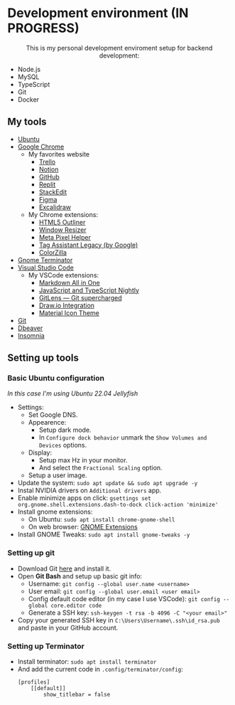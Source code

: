 # Development environment (IN PROGRESS)

<p style="text-align: center">This is my personal development enviroment setup for backend development:</p>
<ul>
	<li>Node.js</li>
	<li>MySQL</li>
	<li>TypeScript</li>
	<li>Git</li>
	<li>Docker</li>
</ul>

## My tools 
- [Ubuntu](https://ubuntu.com/download)
- [Google Chrome](https://www.google.com/chrome/)
	- My favorites website 
		- [Trello](https://trello.com/pt-BR)
		- [Notion](https://www.notion.so/)
		- [GitHub](https://github.com/)
		- [Replit](https://replit.com/)
		- [StackEdit](https://stackedit.io/)
		- [Figma](https://www.figma.com/)
		- [Excalidraw](https://excalidraw.com/)
	- My Chrome extensions: 
		- [HTML5 Outliner](https://chrome.google.com/webstore/detail/html5-outliner/afoibpobokebhgfnknfndkgemglggomo)
		- [Window Resizer](https://chrome.google.com/webstore/detail/window-resizer/kkelicaakdanhinjdeammmilcgefonfh)
		- [Meta Pixel Helper](https://chrome.google.com/webstore/detail/meta-pixel-helper/fdgfkebogiimcoedlicjlajpkdmockpc)
		- [Tag Assistant Legacy (by Google)](https://chrome.google.com/webstore/detail/tag-assistant-legacy-by-g/kejbdjndbnbjgmefkgdddjlbokphdefk?hl=pt-br)
		- [ColorZilla](https://chrome.google.com/webstore/detail/colorzilla/bhlhnicpbhignbdhedgjhgdocnmhomnp?gclid=EAIaIQobChMIxLmy96jt-wIVI0FIAB33mwoDEAAYASAAEgJrqPD_BwE)
- [Gnome Terminator](https://gnome-terminator.org/)
- [Visual Studio Code](https://code.visualstudio.com/)
    - My VSCode extensions: 
        - [Markdown All in One](https://marketplace.visualstudio.com/items?itemName=yzhang.markdown-all-in-one)
        - [JavaScript and TypeScript Nightly](https://marketplace.visualstudio.com/items?itemName=ms-vscode.vscode-typescript-next)
        - [GitLens — Git supercharged](https://marketplace.visualstudio.com/items?itemName=eamodio.gitlens)
        - [Draw.io Integration](https://marketplace.visualstudio.com/items?itemName=hediet.vscode-drawio)
        - [Material Icon Theme](https://marketplace.visualstudio.com/items?itemName=PKief.material-icon-theme)
- [Git](https://git-scm.com/)
- [Dbeaver](https://dbeaver.io/download/)
- [Insomnia](https://insomnia.rest/)

## Setting up tools 
### Basic Ubuntu configuration
<em>In this case I'm using Ubuntu 22.04 Jellyfish</em>
- Settings:
    - Set Google DNS.
	- Appearence:
    	- Setup dark mode.
    	- In `Configure dock behavior` unmark the `Show Volumes and Devices` options.
  	- Display:
      	- Setup max Hz in your monitor.
      	- And select the `Fractional Scaling` option.
  	- Setup a user image.
- Update the system: `sudo apt update && sudo apt upgrade -y`
- Instal NVIDIA drivers on `Additional drivers` app.
- Enable minimize apps on click: `gsettings set org.gnome.shell.extensions.dash-to-dock click-action 'minimize'`
- Install gnome extensions:
    - On Ubuntu: `sudo apt install chrome-gnome-shell`
    - On web browser: [GNOME Extensions](https://extensions.gnome.org/)
- Install GNOME Tweaks: `sudo apt install gnome-tweaks -y`


### Setting up git
- Download Git [here](https://git-scm.com/) and install it.
- Open **Git Bash** and setup up basic git info: 
	- Username: `git config --global user.name <username>`
	- User email: `git config --global user.email <user email>`
	- Config default code editor (in my case I use VSCode): `git config --global core.editor code`
	- Generate a SSH key: `ssh-keygen -t rsa -b 4096 -C "<your email>"`
- Copy your generated SSH key in `C:\Users\Username\.ssh\id_rsa.pub` and paste in your GitHub account.

### Setting up Terminator
- Install terminator: `sudo apt install terminator`
- And add the current code in `.config/terminator/config`:
    ```
	[profiles]
		[[default]]
			show_titlebar = false
	```




